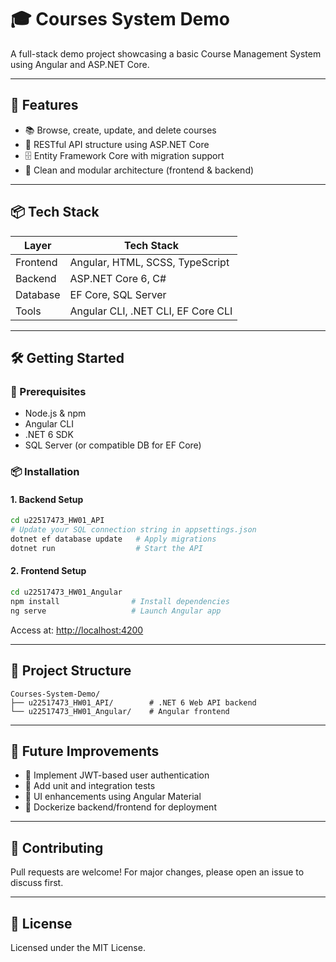 # 🎓 Courses System Demo

A full-stack demo project showcasing a basic Course Management System using Angular and ASP.NET Core.

---

## 🚀 Features

* 📚 Browse, create, update, and delete courses
* 🔁 RESTful API structure using ASP.NET Core
* 🗄️ Entity Framework Core with migration support
* 🧰 Clean and modular architecture (frontend & backend)

---

## 📦 Tech Stack

| Layer    | Tech Stack                         |
| -------- | ---------------------------------- |
| Frontend | Angular, HTML, SCSS, TypeScript    |
| Backend  | ASP.NET Core 6, C#                 |
| Database | EF Core, SQL Server                |
| Tools    | Angular CLI, .NET CLI, EF Core CLI |

---

## 🛠️ Getting Started

### 🔧 Prerequisites

* Node.js & npm
* Angular CLI
* .NET 6 SDK
* SQL Server (or compatible DB for EF Core)

### 📦 Installation

#### 1. Backend Setup

```bash
cd u22517473_HW01_API
# Update your SQL connection string in appsettings.json
dotnet ef database update   # Apply migrations
dotnet run                  # Start the API
```

#### 2. Frontend Setup

```bash
cd u22517473_HW01_Angular
npm install                # Install dependencies
ng serve                   # Launch Angular app
```

Access at: [http://localhost:4200](http://localhost:4200)

---

## 📁 Project Structure

```
Courses-System-Demo/
├── u22517473_HW01_API/        # .NET 6 Web API backend
└── u22517473_HW01_Angular/    # Angular frontend
```

---

## 🧪 Future Improvements

* 🔐 Implement JWT-based user authentication
* 🧪 Add unit and integration tests
* 🎨 UI enhancements using Angular Material
* 🐳 Dockerize backend/frontend for deployment

---

## 🤝 Contributing

Pull requests are welcome! For major changes, please open an issue to discuss first.

---

## 📄 License

Licensed under the MIT License.
